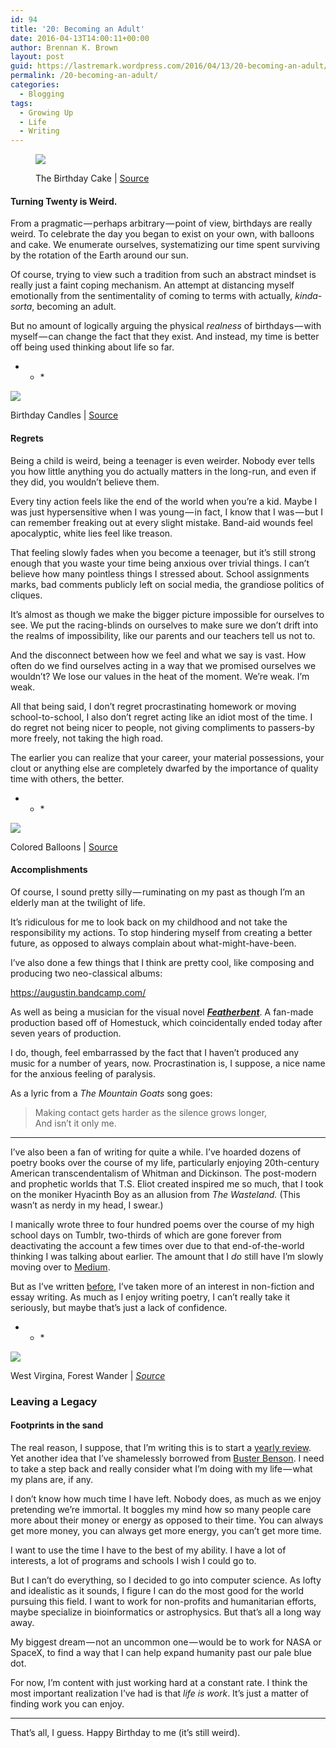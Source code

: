 ```yaml
---
id: 94
title: '20: Becoming an Adult'
date: 2016-04-13T14:00:11+00:00
author: Brennan K. Brown
layout: post
guid: https://lastremark.wordpress.com/2016/04/13/20-becoming-an-adult/
permalink: /20-becoming-an-adult/
categories:
  - Blogging
tags:
  - Growing Up
  - Life
  - Writing
---
```

<figure class="wp-caption"> 

<img data-width="4979" data-height="3780" src="https://cdn-images-1.medium.com/max/2560/1*eDI4DFA4_VGRjo47nVx5rA.jpeg" /> <figcaption class="wp-caption-text">The Birthday Cake | <a href="https://commons.wikimedia.org/wiki/File:The_birthday_cake.jpg" target="_blank" rel="noopener noreferrer">Source</a></figcaption></figure> 

#### Turning Twenty is Weird.

<span>F</span>rom a pragmatic — perhaps arbitrary — point of view, birthdays are really weird. To celebrate the day you began to exist on your own, with balloons and cake. We enumerate ourselves, systematizing our time spent surviving by the rotation of the Earth around our sun.

Of course, trying to view such a tradition from such an abstract mindset is really just a faint coping mechanism. An attempt at distancing myself emotionally from the sentimentality of coming to terms with actually, _kinda-sorta_, becoming an adult.

But no amount of logically arguing the physical _realness_ of birthdays — with myself — can change the fact that they exist. And instead, my time is better off being used thinking about life so far.

* * *<figure class="wp-caption"> 

<img data-width="1920" data-height="1272" src="https://cdn-images-1.medium.com/max/600/1*2ph-KhlCsBuPZsz8pK4l9A.jpeg" /> <figcaption class="wp-caption-text">Birthday Candles | <a href="http://www.publicdomainpictures.net/view-image.php?image=22538" target="_blank" rel="noopener noreferrer">Source</a></figcaption></figure> 

#### Regrets

Being a child is weird, being a teenager is even weirder. Nobody ever tells you how little anything you do actually matters in the long-run, and even if they did, you wouldn’t believe them.

Every tiny action feels like the end of the world when you’re a kid. Maybe I was just hypersensitive when I was young — in fact, I know that I was — but I can remember freaking out at every slight mistake. Band-aid wounds feel apocalyptic, white lies feel like treason.

That feeling slowly fades when you become a teenager, but it’s still strong enough that you waste your time being anxious over trivial things. I can’t believe how many pointless things I stressed about. School assignments marks, bad comments publicly left on social media, the grandiose politics of cliques.

It’s almost as though we make the bigger picture impossible for ourselves to see. We put the racing-blinds on ourselves to make sure we don’t drift into the realms of impossibility, like our parents and our teachers tell us not to.

And the disconnect between how we feel and what we say is vast. How often do we find ourselves acting in a way that we promised ourselves we wouldn’t? We lose our values in the heat of the moment. We’re weak. I’m weak.

All that being said, I don’t regret procrastinating homework or moving school-to-school, I also don’t regret acting like an idiot most of the time. I do regret not being nicer to people, not giving compliments to passers-by more freely, not taking the high road.

The earlier you can realize that your career, your material possessions, your clout or anything else are completely dwarfed by the importance of quality time with others, the better.

* * *<figure class="wp-caption"> 

<img data-width="1200" data-height="899" src="https://cdn-images-1.medium.com/max/800/1*XnoPFhKjNyb2RDkX7mRdfw.jpeg" /> <figcaption class="wp-caption-text">Colored Balloons | <a href="http://torange.biz/42286.html" target="_blank" rel="noopener noreferrer">Source</a></figcaption></figure> 

#### Accomplishments

Of course, I sound pretty silly — ruminating on my past as though I’m an elderly man at the twilight of life.

It’s ridiculous for me to look back on my childhood and not take the responsibility my actions. To stop hindering myself from creating a better future, as opposed to always complain about what-might-have-been.

I’ve also done a few things that I think are pretty cool, like composing and producing two neo-classical albums:

<https://augustin.bandcamp.com/>

As well as being a musician for the visual novel <a href="http://featherbent.com/" target="_blank" rel="noopener noreferrer"><strong><em>Featherbent</em></strong></a>. A fan-made production based off of Homestuck, which coincidentally ended today after seven years of production.

I do, though, feel embarrassed by the fact that I haven’t produced any music for a number of years, now. Procrastination is, I suppose, a nice name for the anxious feeling of paralysis.

As a lyric from a _The Mountain Goats_ song goes:

> Making contact gets harder as the silence grows longer,  
> And isn’t it only me.

* * *

I’ve also been a fan of writing for quite a while. I’ve hoarded dozens of poetry books over the course of my life, particularly enjoying 20th-century American transcendentalism of Whitman and Dickinson. The post-modern and prophetic worlds that T.S. Eliot created inspired me so much, that I took on the moniker Hyacinth Boy as an allusion from _The Wasteland._ (This wasn’t as nerdy in my head, I swear.)

I manically wrote three to four hundred poems over the course of my high school days on Tumblr, two-thirds of which are gone forever from deactivating the account a few times over due to that end-of-the-world thinking I was talking about earlier. The amount that I _do_ still have I’m slowly moving over to <a href="http://medium.com/hyacinth-collective" target="_blank" rel="noopener noreferrer">Medium</a>.

But as I’ve written <a href="https://medium.com/everyday-essays/essay-in-the-woods-69bca5340314#.do4z729r9" target="_blank" rel="noopener noreferrer">before</a>, I’ve taken more of an interest in non-fiction and essay writing. As much as I enjoy writing poetry, I can’t really take it seriously, but maybe that’s just a lack of confidence.

* * *<figure class="wp-caption"> 

<img data-width="1280" data-height="853" src="https://cdn-images-1.medium.com/max/2560/1*EcZgehlEb_wOUTKAZ2700Q.jpeg" /> <figcaption class="wp-caption-text">West Virgina, Forest Wander | <a href="https://commons.wikimedia.org/wiki/File:Forest-night-sky-spruce-trees-stars_-_West_Virginia_-_ForestWander.jpg" target="_blank" rel="noopener noreferrer"><em>Sou</em>r<em>ce</em></a></figcaption></figure> 

### Leaving a Legacy

#### Footprints in the sand

<span>T</span>he real reason, I suppose, that I’m writing this is to start a <a href="https://medium.com/@buster/38-is-great-5e72aa44b857#.lqozq2lpj" target="_blank" rel="noopener noreferrer">yearly review</a>. Yet another idea that I’ve shamelessly borrowed from <a href="https://medium.com/u/5142451174a3" target="_blank" rel="noopener noreferrer">Buster Benson</a>. I need to take a step back and really consider what I’m doing with my life — what my plans are, if any.

I don’t know how much time I have left. Nobody does, as much as we enjoy pretending we’re immortal. It boggles my mind how so many people care more about their money or energy as opposed to their time. You can always get more money, you can always get more energy, you can’t get more time.

I want to use the time I have to the best of my ability. I have a lot of interests, a lot of programs and schools I wish I could go to.

But I can’t do everything, so I decided to go into computer science. As lofty and idealistic as it sounds, I figure I can do the most good for the world pursuing this field. I want to work for non-profits and humanitarian efforts, maybe specialize in bioinformatics or astrophysics. But that’s all a long way away.

My biggest dream — not an uncommon one — would be to work for NASA or SpaceX, to find a way that I can help expand humanity past our pale blue dot.

For now, I’m content with just working hard at a constant rate. I think the most important realization I’ve had is that _life is work_. It’s just a matter of finding work you can enjoy.

* * *

That’s all, I guess. Happy Birthday to me (it’s still weird).